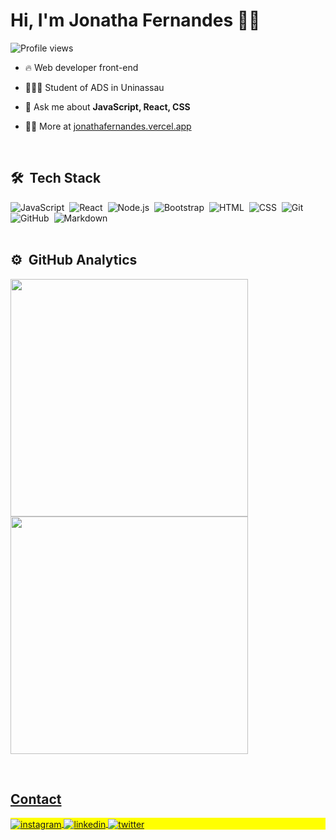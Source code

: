 <h1 align="left">Hi, I'm Jonatha Fernandes 👋🏽</h1>
<p align="left"> <img src="https://komarev.com/ghpvc/?username=jonathafernandes&color=brightgreen" alt="Profile views" /> </p>

- 🔥 Web developer front-end 

- 👨🏽‍🎓 Student of ADS in Uninassau 

- 💬 Ask me about **JavaScript, React, CSS**

- 👨‍💻 More at [jonathafernandes.vercel.app](https://jonatha-fernandes.vercel.app/)

<br>

## 🛠 &nbsp;Tech Stack

![JavaScript](https://img.shields.io/badge/-JavaScript-05122A?style=for-the-badge&logo=javascript)&nbsp;
![React](https://img.shields.io/badge/-React-05122A?style=for-the-badge&logo=react)&nbsp;
![Node.js](https://img.shields.io/badge/-NodeJS-05122A?style=for-the-badge&logo=node.js)&nbsp;
![Bootstrap](https://img.shields.io/badge/-Bootstrap-05122A?style=for-the-badge&logo=bootstrap)&nbsp;
![HTML](https://img.shields.io/badge/-HTML-05122A?style=for-the-badge&logo=HTML5)&nbsp;
![CSS](https://img.shields.io/badge/-CSS-05122A?style=for-the-badge&logo=CSS3&logoColor=1572B6)&nbsp;
![Git](https://img.shields.io/badge/-Git-05122A?style=for-the-badge&logo=git)&nbsp;
![GitHub](https://img.shields.io/badge/-GitHub-05122A?style=for-the-badge&logo=github)&nbsp;
![Markdown](https://img.shields.io/badge/-Markdown-05122A?style=for-the-badge&logo=markdown)&nbsp;
<br><br>

## ⚙️ &nbsp;GitHub Analytics

<p align="left">
   <a href="https://github.com/jonathafernandes">
   <img width="380em" src="https://github-readme-stats.vercel.app/api?username=jonathafernandes&theme=aura&show_icons=true"/>
   <img width="380em" src="https://github-readme-stats.vercel.app/api/top-langs/?username=jonathafernandes&theme=aura&layout=compact"/>
</p>

<br>

## Contact

<p align="left" style="background:yellow">
<a href="https://instagram.com/_jonathafernandes" target="_blank">
 <img align="center" src="https://img.shields.io/badge/-_jonathafernandes-05122A?style=for-the-badge&logo=instagram" alt="instagram"/>
</a>
<a href="https://www.linkedin.com/in/jonathafernandes-/" target="_blank">
  <img align="center" src="https://img.shields.io/badge/-jonathafernandes-05122A?style=for-the-badge&logo=linkedin" alt="linkedin"/>
</a>
<a href="https://twitter.com/_jonatha__" target="_blank">
  <img align="center" src="https://img.shields.io/badge/-_jonatha__-05122A?style=for-the-badge&logo=twitter" alt="twitter"/>  
</a>
</p>

<br><br>
<!--
<img width="490em" src="https://github-readme-twitter-gazf.vercel.app/api?id=__jonatha__&layout=wide&show_reply=off&show_retweet=off" />
-->
